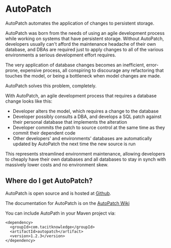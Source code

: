 AutoPatch
=========

AutoPatch automates the application of changes to persistent storage.

AutoPatch was born from the needs of using an agile development process
while working on systems that have persistent storage. Without
AutoPatch, developers usually can't afford the maintenance headache of
their own database, and DBAs are required just to apply changes to all
of the various environments a serious development effort requires.

The very application of database changes becomes an inefficient,
error-prone, expensive process, all conspiring to discourage any
refactoring that touches the model, or being a bottleneck when model
changes are made.

AutoPatch solves this problem, completely.

With AutoPatch, an agile development process that requires a database
change looks like this:

* Developer alters the model, which requires a change to the database
* Developer possibly consults a DBA, and develops a SQL patch against
  their personal database that implements the alteration
* Developer commits the patch to source control at the same time as they
  commit their dependent code
* Other developers' and environments' databases are automatically updated
  by AutoPatch the next time the new source is run

This represents streamlined environment maintenance, allowing developers
to cheaply have their own databases and all databases to stay in synch
with massively lower costs and no environment skew.


Where do I get AutoPatch?
-------------------------
AutoPatch is open source and is hosted at [Github](http://github.com/tacitknowledge/autopatch).

The documentation for AutoPatch is on the [AutoPatch Wiki](https://github.com/tacitknowledge/autopatch/wiki)

You can include AutoPath in your Maven project via:

    <dependency>
      <groupId>com.tacitknowledge</groupId>
      <artifactId>autopatch</artifact>
      <version>1.2.3</version>
    </dependency>
